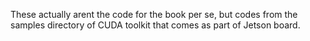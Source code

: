 

These actually arent the code for the book per se, but codes from the
samples directory of CUDA toolkit that comes as part of Jetson board.


